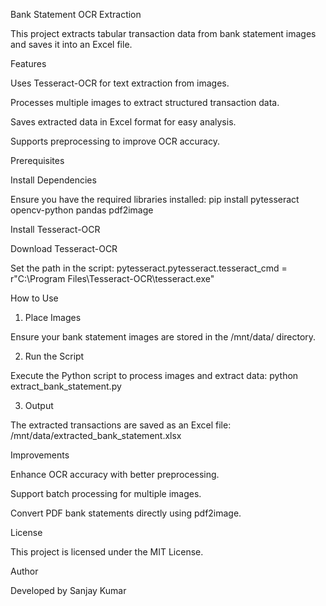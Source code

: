 Bank Statement OCR Extraction

This project extracts tabular transaction data from bank statement images and saves it into an Excel file.

Features

Uses Tesseract-OCR for text extraction from images.

Processes multiple images to extract structured transaction data.

Saves extracted data in Excel format for easy analysis.

Supports preprocessing to improve OCR accuracy.

Prerequisites

Install Dependencies

Ensure you have the required libraries installed:
pip install pytesseract opencv-python pandas pdf2image

Install Tesseract-OCR

Download Tesseract-OCR

Set the path in the script:
pytesseract.pytesseract.tesseract_cmd = r"C:\\Program Files\\Tesseract-OCR\\tesseract.exe"  

How to Use

1. Place Images

Ensure your bank statement images are stored in the /mnt/data/ directory.

2. Run the Script

Execute the Python script to process images and extract data:
python extract_bank_statement.py

3. Output

The extracted transactions are saved as an Excel file:
/mnt/data/extracted_bank_statement.xlsx

Improvements

Enhance OCR accuracy with better preprocessing.

Support batch processing for multiple images.

Convert PDF bank statements directly using pdf2image.

License

This project is licensed under the MIT License.

Author

Developed by Sanjay Kumar
